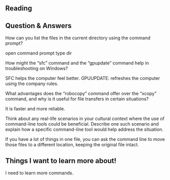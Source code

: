 ## Reading 

## Question & Answers 


How can you list the files in the current directory using the command prompt?

open command prompt
type dir 

How might the “sfc” command and the “gpupdate” command help in troubleshooting on Windows?

SFC helps the computer feel better.
GPUUPDATE: refreshes the computer using the company rules.

What advantages does the “robocopy” command offer over the “xcopy” command, and why is it useful for file transfers in certain situations?

It is faster and more reliable.

Think about any real-life scenarios in your cultural context where the use of command-line tools could be beneficial. Describe one such scenario and explain how a specific command-line tool would help address the situation.

If you have a lot of things in one file, you can ask the command line to move those files to a different location, keeping the original file intact.


## Things I want to learn more about!

I need to learn more commands. 
